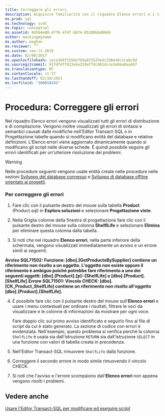 ```yaml
---
title: Correggere gli errori
description: Acquisire familiarità con il riquadro Elenco errori e i tipi di errori visualizzati. Scoprire come ordinare e filtrare le informazioni nell'elenco errori e identificare le origini degli errori.
ms.prod: sql
ms.technology: ssdt
ms.topic: conceptual
ms.assetid: 0d504e00-4ff0-4fdf-b874-85280bbd8668
author: markingmyname
ms.author: maghan
ms.reviewer: “”
ms.custom: seo-lt-2019
ms.date: 02/09/2017
ms.openlocfilehash: caca368f1556e7b9a875525e4c2d84a0c1cabc9d
ms.sourcegitcommit: 917df4ffd22e4a229af7dc481dcce3ebba0aa4d7
ms.translationtype: MT
ms.contentlocale: it-IT
ms.lasthandoff: 02/10/2021
ms.locfileid: "100018191"
---
```

# <a name="how-to-fix-errors"></a>Procedura: Correggere gli errori

Nel riquadro Elenco errori vengono visualizzati tutti gli errori di distribuzione e di compilazione. Vengono inoltre visualizzati gli errori di sintassi e semantici causati dalle modifiche nell'Editor Transact\-SQL o in Progettazione tabelle quando si modificano entità del database e relative definizioni. L'Elenco errori viene aggiornato dinamicamente quando si modificano gli script nelle diverse schede. È quindi possibile seguire gli errori identificati per un'ulteriore risoluzione dei problemi.  
  
> [!WARNING]  
> Nelle procedure seguenti vengono usate entità create nelle procedure nelle sezioni [Sviluppo del database connesso](../ssdt/connected-database-development.md) e [Sviluppo di database offline orientato ai progetti](../ssdt/project-oriented-offline-database-development.md).  
  
### <a name="to-fix-errors"></a>Per correggere gli errori  
  
1.  Fare clic con il pulsante destro del mouse sulla tabella **Product** (Product.sql) in **Esplora soluzioni** e selezionare **Progettazione viste**.  
  
2.  Nella Griglia colonne della finestra di progettazione fare clic con il pulsante destro del mouse sulla colonna **ShelflLife** e selezionare **Elimina** per eliminare questa colonna dalla tabella.  
  
3.  Si noti che nel riquadro **Elenco errori**, nella parte inferiore della schermata, vengono visualizzati immediatamente un avviso e un errore simili ai seguenti.  
  
**Avviso SQL71502: Funzione: [dbo].[GetProductsBySupplier] contiene un riferimento non risolto a un oggetto. L'oggetto non esiste oppure il riferimento è ambiguo poiché potrebbe fare riferimento a uno dei seguenti oggetti: [dbo].[Product].[p]::[ShelfLife] o [dbo].[Product].[ShelfLife].Errore SQL71501: Vincolo CHECK: [dbo].[CK_Product_ShelfLife] contiene un riferimento non risolto all'oggetto [dbo].[Product].[ShelfLife].**  
  
4.  È possibile fare clic con il pulsante destro del mouse sull'**Elenco errori** e usare i menu contestuali per ordinare i risultati, filtrare le voci da visualizzare e le colonne di informazioni da mostrare per ogni voce.  
  
    Fare doppio clic sul primo avviso identificato e seguirlo fino al file di script da cui è stato generato. La sezione di codice con errori è evidenziata. Nell'esempio, questo problema si verifica perché la colonna `ShelfLife` è usata sia dall'istruzione `RETURN` sia dall'istruzione `SELECT` in una funzione con valori di tabella creata in precedenza.  
  
5.  Nell'Editor Transact\-SQL rimuovere `ShelfLife` dalla funzione.  
  
6.  Correggere il secondo errore in modo simile rimuovendo il vincolo CHECK.  
  
7.  Si noti che l'avviso e l'errore scompaiono dall'**Elenco errori** non appena vengono risolti i problemi.  
  
## <a name="see-also"></a>Vedere anche  
[Usare l'Editor Transact-SQL per modificare ed eseguire script](../ssdt/use-transact-sql-editor-to-edit-and-execute-scripts.md)  
  

